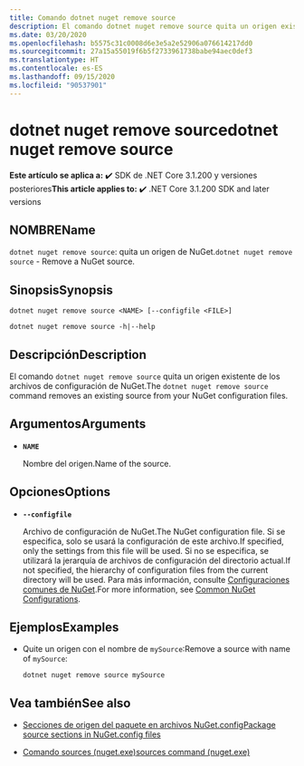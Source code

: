 ```yaml
---
title: Comando dotnet nuget remove source
description: El comando dotnet nuget remove source quita un origen existente de los archivos de configuración de NuGet.
ms.date: 03/20/2020
ms.openlocfilehash: b5575c31c0008d6e3e5a2e52906a076614217dd0
ms.sourcegitcommit: 27a15a55019f6b5f2733961738babe94aec0def3
ms.translationtype: HT
ms.contentlocale: es-ES
ms.lasthandoff: 09/15/2020
ms.locfileid: "90537901"
---
```

# <a name="dotnet-nuget-remove-source"></a><span data-ttu-id="46e08-103">dotnet nuget remove source</span><span class="sxs-lookup"><span data-stu-id="46e08-103">dotnet nuget remove source</span></span>

<span data-ttu-id="46e08-104">**Este artículo se aplica a:** ✔️ SDK de .NET Core 3.1.200 y versiones posteriores</span><span class="sxs-lookup"><span data-stu-id="46e08-104">**This article applies to:** ✔️ .NET Core 3.1.200 SDK and later versions</span></span>

## <a name="name"></a><span data-ttu-id="46e08-105">NOMBRE</span><span class="sxs-lookup"><span data-stu-id="46e08-105">Name</span></span>

<span data-ttu-id="46e08-106">`dotnet nuget remove source`: quita un origen de NuGet.</span><span class="sxs-lookup"><span data-stu-id="46e08-106">`dotnet nuget remove source` - Remove a NuGet source.</span></span>

## <a name="synopsis"></a><span data-ttu-id="46e08-107">Sinopsis</span><span class="sxs-lookup"><span data-stu-id="46e08-107">Synopsis</span></span>

```dotnetcli
dotnet nuget remove source <NAME> [--configfile <FILE>]

dotnet nuget remove source -h|--help
```

## <a name="description"></a><span data-ttu-id="46e08-108">Descripción</span><span class="sxs-lookup"><span data-stu-id="46e08-108">Description</span></span>

<span data-ttu-id="46e08-109">El comando `dotnet nuget remove source` quita un origen existente de los archivos de configuración de NuGet.</span><span class="sxs-lookup"><span data-stu-id="46e08-109">The `dotnet nuget remove source` command removes an existing source from your NuGet configuration files.</span></span>

## <a name="arguments"></a><span data-ttu-id="46e08-110">Argumentos</span><span class="sxs-lookup"><span data-stu-id="46e08-110">Arguments</span></span>

- **`NAME`**

  <span data-ttu-id="46e08-111">Nombre del origen.</span><span class="sxs-lookup"><span data-stu-id="46e08-111">Name of the source.</span></span>

## <a name="options"></a><span data-ttu-id="46e08-112">Opciones</span><span class="sxs-lookup"><span data-stu-id="46e08-112">Options</span></span>

- **`--configfile`**

  <span data-ttu-id="46e08-113">Archivo de configuración de NuGet.</span><span class="sxs-lookup"><span data-stu-id="46e08-113">The NuGet configuration file.</span></span> <span data-ttu-id="46e08-114">Si se especifica, solo se usará la configuración de este archivo.</span><span class="sxs-lookup"><span data-stu-id="46e08-114">If specified, only the settings from this file will be used.</span></span> <span data-ttu-id="46e08-115">Si no se especifica, se utilizará la jerarquía de archivos de configuración del directorio actual.</span><span class="sxs-lookup"><span data-stu-id="46e08-115">If not specified, the hierarchy of configuration files from the current directory will be used.</span></span> <span data-ttu-id="46e08-116">Para más información, consulte [Configuraciones comunes de NuGet](/nuget/consume-packages/configuring-nuget-behavior).</span><span class="sxs-lookup"><span data-stu-id="46e08-116">For more information, see [Common NuGet Configurations](/nuget/consume-packages/configuring-nuget-behavior).</span></span>

## <a name="examples"></a><span data-ttu-id="46e08-117">Ejemplos</span><span class="sxs-lookup"><span data-stu-id="46e08-117">Examples</span></span>

- <span data-ttu-id="46e08-118">Quite un origen con el nombre de `mySource`:</span><span class="sxs-lookup"><span data-stu-id="46e08-118">Remove a source with name of `mySource`:</span></span>

  ```dotnetcli
  dotnet nuget remove source mySource
  ```

## <a name="see-also"></a><span data-ttu-id="46e08-119">Vea también</span><span class="sxs-lookup"><span data-stu-id="46e08-119">See also</span></span>

- [<span data-ttu-id="46e08-120">Secciones de origen del paquete en archivos NuGet.config</span><span class="sxs-lookup"><span data-stu-id="46e08-120">Package source sections in NuGet.config files</span></span>](/nuget/reference/nuget-config-file#package-source-sections)

- [<span data-ttu-id="46e08-121">Comando sources (nuget.exe)</span><span class="sxs-lookup"><span data-stu-id="46e08-121">sources command (nuget.exe)</span></span>](/nuget/reference/cli-reference/cli-ref-sources)
